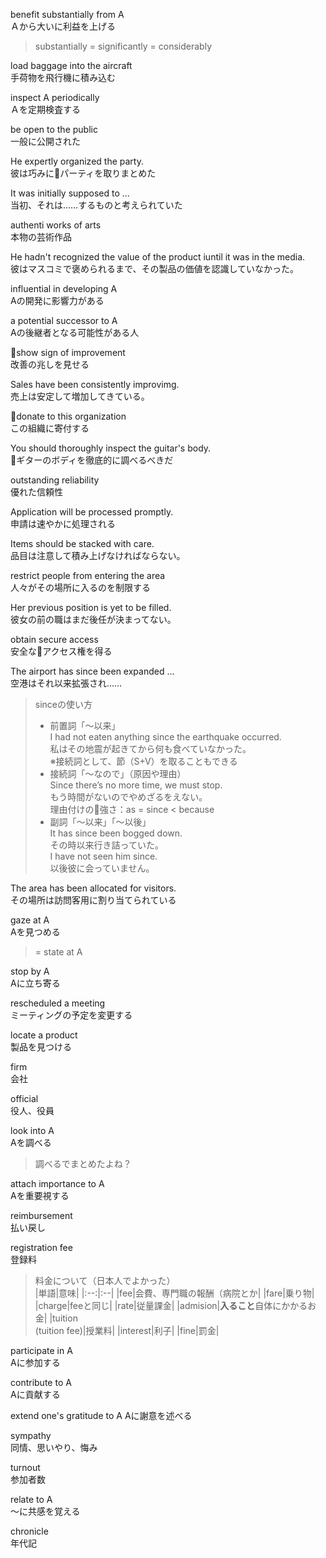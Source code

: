 benefit substantially from A  
Ａから大いに利益を上げる

> substantially = significantly = considerably

load baggage into the aircraft  
手荷物を飛行機に積み込む

inspect A periodically  
Ａを定期検査する

be open to the public  
一般に公開された

He expertly organized the party.  
彼は巧みにパーティを取りまとめた

It was initially supposed to ...  
当初、それは……するものと考えられていた

authenti works of arts  
本物の芸術作品

He hadn't recognized the value of the product iuntil it was in the media.  
彼はマスコミで褒められるまで、その製品の価値を認識していなかった。

influential in developing A  
Aの開発に影響力がある

a potential successor to A  
Aの後継者となる可能性がある人

show sign of improvement  
改善の兆しを見せる

Sales have been consistently improvimg.  
売上は安定して増加してきている。

donate to this organization  
この組織に寄付する

You should thoroughly inspect the guitar's body.  
ギターのボディを徹底的に調べるべきだ

outstanding reliability  
優れた信頼性

Application will be processed promptly.  
申請は速やかに処理される

Items should be stacked with care.  
品目は注意して積み上げなければならない。

restrict people from entering the area  
人々がその場所に入るのを制限する

Her previous position is yet to be filled.  
彼女の前の職はまだ後任が決まってない。

obtain secure access  
安全なアクセス権を得る

The airport has since been expanded ...  
空港はそれ以来拡張され……

> sinceの使い方  
> - 前置詞「〜以来」  
>   I had not eaten anything since the earthquake occurred.  
>   私はその地震が起きてから何も食べていなかった。  
>   ※接続詞として、節（S+V）を取ることもできる
> - 接続詞「～なので」（原因や理由）  
>   Since there’s no more time, we must stop.   
>   もう時間がないのでやめざるをえない。  
>   理由付けの強さ：as = since < because
> - 副詞「～以来」「～以後」  
>   It has since been bogged down.  
>   その時以来行き詰っていた。  
>   I have not seen him since.  
>   以後彼に会っていません。

The area has been allocated for visitors.  
その場所は訪問客用に割り当てられている

gaze at A  
Aを見つめる

> = state at A

stop by A  
Aに立ち寄る

rescheduled a meeting  
ミーティングの予定を変更する

locate a product  
製品を見つける

firm  
会社

official  
役人、役員

look into A  
Aを調べる

> 調べるでまとめたよね？

attach importance to A  
Aを重要視する

reimbursement  
払い戻し

registration fee  
登録料

> 料金について（日本人でよかった）  
> |単語|意味|
> |:--:|:--|
> |fee|会費、専門職の報酬（病院とか|
> |fare|乗り物|
> |charge|feeと同じ|
> |rate|従量課金|
> |admision|**入ること**自体にかかるお金|
> |tuition<br>(tuition fee)|授業料|
> |interest|利子|
> |fine|罰金|

participate in A  
Aに参加する

contribute to A  
Aに貢献する

extend one's gratitude to A
Aに謝意を述べる

sympathy  
同情、思いやり、悔み

turnout  
参加者数

relate to A  
〜に共感を覚える

chronicle  
年代記


